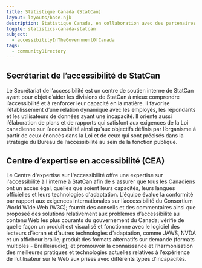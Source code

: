 ```yaml
---
title: Statistique Canada (StatCan)
layout: layouts/base.njk
description: Statistique Canada, en collaboration avec des partenaires d'Emploi et D&eacute;veloppement social Canada, continuera d'&eacute;laborer et de diffuser des produits permettant de mieux comprendre les exp&eacute;riences des Canadiens en mati&egrave;re d'accessibilit&eacute;. Le <a href="https://www.statcan.gc.ca/fr/themes-debut/accessibilite">carrefour de donn&eacute;es sur l'accessibilit&eacute;</a> offre un emplacement centralis&eacute; de sujets li&eacute;s &agrave; l'accessibilit&eacute; et &agrave; l'incapacit&eacute; par le biais de tableaux de donn&eacute;es, d'articles, d'infographies et d'outils interactifs de visualisation de donn&eacute;es.
toggle: statistics-canada-statcan
subject:
  - accessibilityInTheGovernmentOfCanada
tags:
  - communityDirectory
---
```


<div class="row wb-eqht">
<div class="col-md-6">
<h2 class="h3">Secr&eacute;tariat de l&rsquo;accessibilit&eacute; de StatCan</h2>

Le Secrétariat de l’accessibilité est un centre de soutien interne de StatCan ayant pour objet d’aider les divisions de StatCan à mieux comprendre l’accessibilité et à renforcer leur capacité en la matière. Il favorise l’établissement d’une relation dynamique avec les employés, les répondants et les utilisateurs de données ayant une incapacité. Il oriente aussi l’élaboration de plans et de rapports qui satisfont aux exigences de la Loi canadienne sur l’accessibilité ainsi qu’aux objectifs définis par l’organisme à partir de ceux énoncés dans la Loi et de ceux qui sont précisés dans la stratégie du Bureau de l’accessibilité au sein de la fonction publique.

</div>
<div class="col-md-6">
<h2 class="h3">Centre d&rsquo;expertise en accessibilit&eacute; (CEA)</h2>

Le Centre d'expertise sur l'accessibilité offre une expertise sur l'accessibilité à l'interne à StatCan afin de s'assurer que tous les Canadiens ont un accès égal, quelles que soient leurs capacités, leurs langues officielles et leurs technologies d'adaptation. L'équipe évalue la conformité par rapport aux exigences internationales sur l’accessibilité du Consortium World Wide Web (W3C); fournit des conseils et des commentaires ainsi que proposeé des solutions relativement aux problèmes d’accessibilité au contenu Web les plus courants du gouvernement du Canada; vérifie de quelle façon un produit est visualisé et fonctionne avec le logiciel des lecteurs d’écran et d’autres technologies d’adaptation, comme JAWS, NVDA et un afficheur braille; produit des formats alternatifs sur demande (formats multiples - Braille/audio); et promouvoir la connaissance et l’harmonisation des meilleures pratiques et technologies actuelles relatives à l’expérience de l’utilisateur sur le Web aux prises avec différents types d’incapacités.

</div>
</div>
